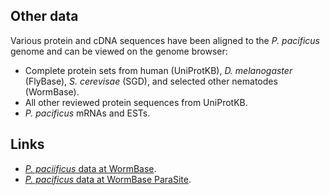 
Other data
----------

Various protein and cDNA sequences have been aligned to the *P.
pacificus* genome and can be viewed on the genome browser:

-   Complete protein sets from human (UniProtKB), *D. melanogaster*
    (FlyBase), *S. cerevisae* (SGD), and selected other nematodes
    (WormBase).
-   All other reviewed protein sequences from UniProtKB.
-   *P. pacificus* mRNAs and ESTs.

Links
----------

-   [*P. paciificus* data at
    WormBase](http://www.wormbase.org/species/p_pacificus).
-   [*P. pacificus* data at WormBase
    ParaSite](https://parasite.wormbase.org/Pristionchus_pacificus_prjna12644).

